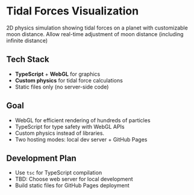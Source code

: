 # Tidal Forces Visualization

2D physics simulation showing tidal forces on a planet with customizable moon distance.
Allow real-time adjustment of moon distance (including infinite distance)

## Tech Stack
- **TypeScript** + **WebGL** for graphics
- **Custom physics** for tidal force calculations
- Static files only (no server-side code)

## Goal
- WebGL for efficient rendering of hundreds of particles
- TypeScript for type safety with WebGL APIs
- Custom physics instead of libraries.
- Two hosting modes: local dev server + GitHub Pages


## Development Plan
- Use `tsc` for TypeScript compilation
- TBD: Choose web server for local development
- Build static files for GitHub Pages deployment


